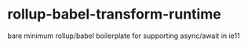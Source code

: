 # rollup-babel-transform-runtime
bare minimum rollup/babel boilerplate for supporting async/await in ie11
